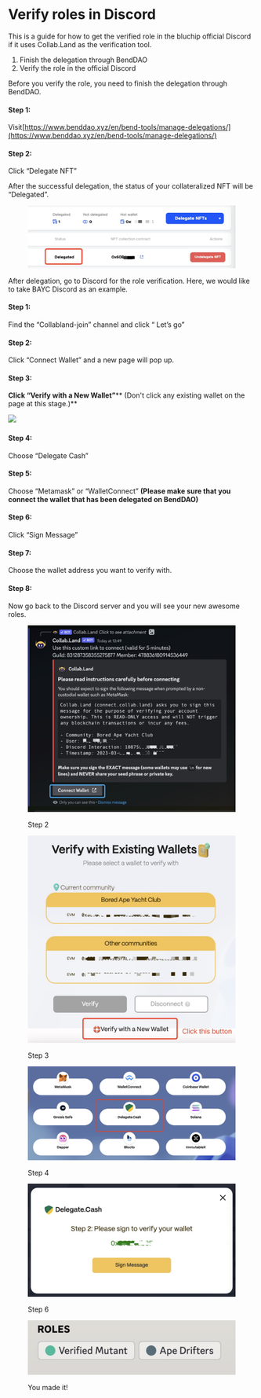 # Verify roles in Discord

This is a guide for how to get the verified role in the bluchip official Discord if it uses Collab.Land as the verification tool.&#x20;

1. Finish the delegation through BendDAO
2. Verify the role in the official Discord



Before you verify the role, you need to finish the delegation through BendDAO.

#### Step 1:

Visit[https://www.benddao.xyz/en/bend-tools/manage-delegations/](https://www.benddao.xyz/en/bend-tools/manage-delegations/)

#### Step 2:

Click “Delegate NFT”

After the successful delegation, the status of your collateralized NFT will be “Delegated”.

<figure><img src="../.gitbook/assets/image.png" alt=""><figcaption></figcaption></figure>

After delegation, go to Discord for the role verification. Here, we would like to take BAYC Discord as an example.

#### Step 1:

Find the “Collabland-join” channel and click “ Let’s go”

#### Step 2:

Click “Connect Wallet” and a new page will pop up.&#x20;

#### Step 3:

**Click **<mark style="background-color:orange;">**“Verify with a New Wallet”**</mark>** (Don't click any existing wallet on the page at this stage.)**

![](broken-reference)

#### Step 4:

Choose “Delegate Cash”

#### Step 5:

Choose “Metamask” or “WalletConnect” **(Please make sure that you connect the wallet that has been delegated on BendDAO)**

#### Step 6:

Click “Sign Message”

#### Step 7:

Choose the wallet address you want to verify with.

#### Step 8:

Now go back to the Discord server and you will see your new awesome roles.

<figure><img src="../.gitbook/assets/image (2).png" alt=""><figcaption><p>Step 2</p></figcaption></figure>

<figure><img src="../.gitbook/assets/image (1).png" alt=""><figcaption><p>Step 3</p></figcaption></figure>

<figure><img src="../.gitbook/assets/image (18).png" alt=""><figcaption><p>Step 4</p></figcaption></figure>

<figure><img src="../.gitbook/assets/image (19).png" alt=""><figcaption><p>Step 6</p></figcaption></figure>

<figure><img src="../.gitbook/assets/image (1) (4).png" alt=""><figcaption><p>You made it!</p></figcaption></figure>
